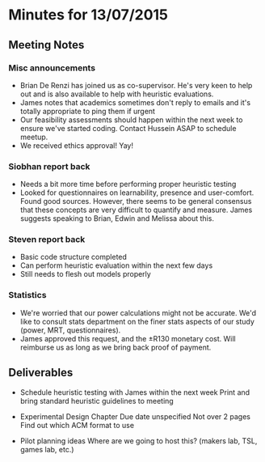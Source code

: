 # Minutes for 13/07/2015

## Meeting Notes

### Misc announcements
- Brian De Renzi has joined us as co-supervisor. He's very keen to help out and is also available to help with heuristic evaluations.
- James notes that academics sometimes don't reply to emails and it's totally appropriate to ping them if urgent
- Our feasibility assessments should happen within the next week to ensure we've started coding. Contact Hussein ASAP to schedule meetup.
- We received ethics approval! Yay!

### Siobhan report back

- Needs a bit more time before performing proper heuristic testing
- Looked for questionnaires on learnability, presence and user-comfort. Found good sources. However, there seems to be general consensus that these concepts are very difficult to quantify and measure. James suggests speaking to Brian, Edwin and Melissa about this.

### Steven report back

- Basic code structure completed
- Can perform heuristic evaluation within the next few days
- Still needs to flesh out models properly

### Statistics

- We're worried that our power calculations might not be accurate. We'd like to consult stats department on the finer stats aspects of our study (power, MRT, questionnaires).
- James approved this request, and the ±R130 monetary cost. Will reimburse us as long as we bring back proof of payment.

## Deliverables
- Schedule heuristic testing with James within the next week
  Print and bring standard heuristic guidelines to meeting

- Experimental Design Chapter
  Due date unspecified
  Not over 2 pages
  Find out which ACM format to use

- Pilot planning ideas
  Where are we going to host this? (makers lab, TSL, games lab, etc.)
